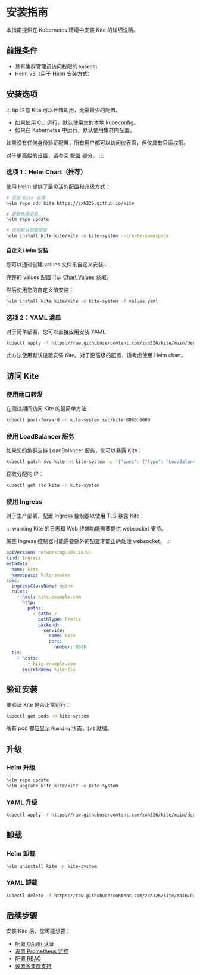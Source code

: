 # 安装指南

本指南提供在 Kubernetes 环境中安装 Kite 的详细说明。

## 前提条件

- 具有集群管理员访问权限的 `kubectl`
- Helm v3（用于 Helm 安装方式）

## 安装选项

::: tip 注意
Kite 可以开箱即用，无需最少的配置。

- 如果使用 CLI 运行，默认使用您的本地 kubeconfig。
- 如果在 Kubernetes 中运行，默认使用集群内配置。

如果没有任何身份验证配置，所有用户都可以访问仪表盘，但仅具有只读权限。

对于更高级的设置，请参阅 [配置](../config/) 部分。
:::

### 选项 1：Helm Chart（推荐）

使用 Helm 提供了最灵活的配置和升级方式：

```bash
# 添加 Kite 仓库
helm repo add kite https://zxh326.github.io/kite

# 更新仓库信息
helm repo update

# 使用默认配置安装
helm install kite kite/kite -n kite-system --create-namespace
```

#### 自定义 Helm 安装

您可以通过创建 values 文件来自定义安装：

完整的 values 配置可从 [Chart Values](../config/chart-values) 获取。

然后使用您的自定义值安装：

```bash
helm install kite kite/kite -n kite-system -f values.yaml
```

### 选项 2：YAML 清单

对于简单部署，您可以直接应用安装 YAML：

```bash
kubectl apply -f https://raw.githubusercontent.com/zxh326/kite/main/deploy/install.yaml
```

此方法使用默认设置安装 Kite。对于更高级的配置，请考虑使用 Helm chart。

## 访问 Kite

### 使用端口转发

在测试期间访问 Kite 的最简单方法：

```bash
kubectl port-forward -n kite-system svc/kite 8080:8080
```

### 使用 LoadBalancer 服务

如果您的集群支持 LoadBalancer 服务，您可以暴露 Kite：

```bash
kubectl patch svc kite -n kite-system -p '{"spec": {"type": "LoadBalancer"}}'
```

获取分配的 IP：

```bash
kubectl get svc kite -n kite-system
```

### 使用 Ingress

对于生产部署，配置 Ingress 控制器以使用 TLS 暴露 Kite：

::: warning
Kite 的日志和 Web 终端功能需要提供 websocket 支持。

某些 Ingress 控制器可能需要额外的配置才能正确处理 websocket。
:::

```yaml
apiVersion: networking.k8s.io/v1
kind: Ingress
metadata:
  name: kite
  namespace: kite-system
spec:
  ingressClassName: nginx
  rules:
    - host: kite.example.com
      http:
        paths:
          - path: /
            pathType: Prefix
            backend:
              service:
                name: kite
                port:
                  number: 8080
  tls:
    - hosts:
        - kite.example.com
      secretName: kite-tls
```

## 验证安装

要验证 Kite 是否正常运行：

```bash
kubectl get pods -n kite-system
```

所有 pod 都应显示 `Running` 状态，`1/1` 就绪。

## 升级

### Helm 升级

```bash
helm repo update
helm upgrade kite kite/kite -n kite-system
```

### YAML 升级

```bash
kubectl apply -f https://raw.githubusercontent.com/zxh326/kite/main/deploy/install.yaml
```

## 卸载

### Helm 卸载

```bash
helm uninstall kite -n kite-system
```

### YAML 卸载

```bash
kubectl delete -f https://raw.githubusercontent.com/zxh326/kite/main/deploy/install.yaml
```

## 后续步骤

安装 Kite 后，您可能想要：

- [配置 OAuth 认证](../config/oauth-setup)
- [设置 Prometheus 监控](../config/prometheus-setup)
- [配置 RBAC](../config/rbac-config)
- [设置多集群支持](../config/multi-cluster)
